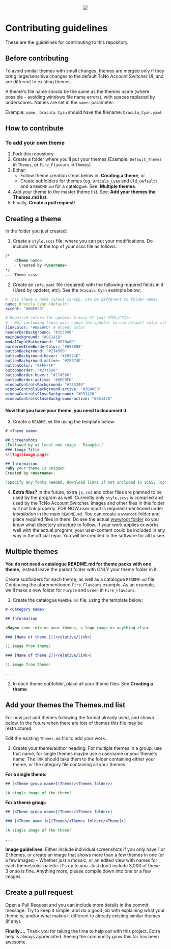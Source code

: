 
<p align="center">
  <a href="https://tcno.co/">
    <img src="https://raw.githubusercontent.com/TcNobo/TcNo-Acc-Switcher-Themes/master/other/img/Themes_Banner.png"></a>
</p>

# Contributing guidelines

These are the guidelines for contributing to this repository.

## Before contributing

To avoid similar themes with small changes, themes are merged only if they bring large/sensitive changes to the default TcNo Account Switcher UI, and are different to existing themes.

A theme's file name should be the same as the themes name (where possible - avoiding windows file name errors), with spaces replaced by underscores. Names are set in the `name:` parameter.

Example: `name: Dracula Cyan` should have the filename: `Dracula_Cyan.yaml`


## How to contribute

### To add your own theme
1. Fork this repository
2. Create a folder where you'll put your themes (Example: `Default_Themes` in `Themes`, or `Fire_Flavours` in `Themes`)
3. Either:
	- Follow theme creation steps below in: **Creating a theme**, or
	- Create subfolders for themes (eg. `Dracula_Cyan` and `Old_Default`) and a `README.md` for a catalogue. See: **Multiple themes**.
4. Add your theme to the master theme list. See: **Add your themes the Themes.md list**.
5. Finally, **Create a pull request**!

## Creating a theme
In the folder you just created: 
1. Create a `style.scss` file, where you can put your modifications. 
	Do include info at the top of your scss file as follows:
```markdown
/*
	<Theme name>
	- Created by <Username>
*/
... Theme scss
```
2. Create an `info.yaml` file (required) with the following required fields in it (Used by updater, etc). See the `Dracula Cyan` example below:
```yaml
# This theme's name (Shows in-app, can be different to folder name)
name: Dracula Cyan (Default)
accent: "#8BE9FD"

# Required colors for updater & main UI (not HTML/CSS):
# - Not including these will cause the updater to use default color scheme (Dracula Cyan)
linkColor: "#8BE9FD" # Accent color
headerbarBackground: "#253340"
mainBackground: "#0E1419"
modalInputBackground: "#070A0D"
borderedItemBorderColor: "#888888"
buttonBackground: "#274560"
buttonBackground-hover: "#28374E"
buttonBackground-active: "#28374E"
buttonColor: "#FFFFFF"
buttonBorder: "#274560"
buttonBorder-hover: "#274560"
buttonBorder-active: "#8BE9FD"
windowControlsBackground: "#253340"
windowControlsBackground-active: "#3B4853"
windowControlsCloseBackground: "#D51426"
windowControlsCloseBackground-active: "#D51426"
```
#### Now that you have your theme, you need to document it.

3. Create a `README.md` file using the template below:
```markdown
# <Theme name>

## Screenshots
[Followed by at least one image - Example:]
### Image Title
<![Tag](image.png)>

## Information
<Why your theme is unique>
Created by <username>.

[Specify any fonts needed, download links if not included in SCSS; (optionally) author name and/or any other info about the theme]
```

4. **Extra files?** In the future, extra `js`, `css` and other files are planned to be used by the program as well. Currently only `style.scss` is compiled and used by the TcNo Account Switcher. Images and other files in this folder will not link properly. FOR NOW user input is required (mentioned under *Installation* in the main `README.md`. You can create a `wwwroot` folder and place required files in there. Do see the actual [wwwroot folder](https://github.com/TcNobo/TcNo-Acc-Switcher/tree/master/TcNo-Acc-Switcher-Server/wwwroot) so you know what directory structure to follow. 
If your work applies or works well with the actual program, your user-content could be included in any way in the official repo. You will be credited in the software for all to see.

## Multiple themes

**You do not need a catalogue README.md for theme packs with one theme**, instead leave the parent folder with ONLY your theme folder in it.

Create subfolders for each theme, as well as a catalogue `README.md` file. Continuing the aforementioned `Fire_Flavours` example. As an example, we'll make a new folder for `Purple` and `Green` in `Fire_Flavours`.

1. Create the catalogue `README.md` file, using the template below:
```markdown
# <Category name>

## Information

<Maybe some info on your themes, a logo image or anything else>

### [Name of theme 1](<relative/link>)

[1 image from theme]

### [Name of theme 2](<relative/link>)

[1 image from theme]

...
```

2. In each theme subfolder, place all your theme files. See **Creating a theme**.

## Add your themes the Themes.md list
For now just add themes following the format already used, and shown below. In the future when there are lots of themes this file may be restructured.

Edit the existing `Themes.md` file to add your work.

1. Create your theme/author heading. For multiple themes in a group, use that name, for single themes maybe use a username or your theme's name. The link should take them to the folder containing either your theme, or the category file containing all your themes.

**For a single theme:**
```markdown
## [<Theme group name>](Themes/<Themes folder>)

[A single image of the theme]
```

**For a theme group:**

```markdown
## [<Theme group name>](Themes/<Themes folder>)

### [<Theme name 1>](Themes/<Themes folder>/<Theme1>)

[A single image of the theme]

...
```

**Image guidelines:** 
Either include individual screenshots if you only have 1 or 2 themes, or create an image that shows more than a few themes in one (or a few images) - Whether just a mosaic, or an edited view with names for each theme\color palette. It's up to you. Just don't include 3,000 of these - 3 or so is fine. Anything more, please compile down into one or a few images.
 
 ## Create a pull request
 Open a Pull Request and you can include more details in the commit message.
 Try to keep it simple, and do a good job with explaining what your theme is, and/or what makes it different to already existing similar themes (if any).

**Finally....**
Thank you for taking the time to help out with this project. Extra help is always appreciated. Seeing the community grow this far has been awesome.
